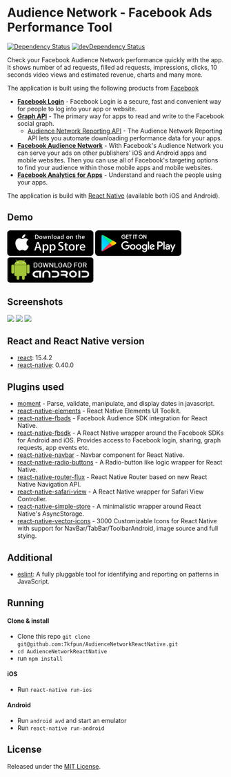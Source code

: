 # Audience Network - Facebook Ads Performance Tool

[![Dependency Status](https://david-dm.org/7kfpun/AudienceNetworkReactNative.svg)](https://david-dm.org/7kfpun/AudienceNetworkReactNative) [![devDependency Status](https://david-dm.org/7kfpun/AudienceNetworkReactNative/dev-status.svg)](https://david-dm.org/7kfpun/AudienceNetworkReactNative?type=dev)

Check your Facebook Audience Network performance quickly with the app. It shows number of ad requests, filled ad requests, impressions, clicks, 10 seconds video views and estimated revenue, charts and many more.

The application is built using the following products from [Facebook](https://developers.facebook.com/)

* [**Facebook Login**](https://developers.facebook.com/docs/facebook-login) - Facebook Login is a secure, fast and convenient way for people to log into your app or website.
* [**Graph API**](https://developers.facebook.com/docs/graph-api) - The primary way for apps to read and write to the Facebook social graph.
  * [Audience Network Reporting API](https://developers.facebook.com/docs/audience-network/reporting-api) - The Audience Network Reporting API lets you automate downloading performance data for your apps.
* [**Facebook Audience Network**](https://developers.facebook.com/docs/marketing-api/audience-network) - With Facebook's Audience Network you can serve your ads on other publishers' iOS and Android apps and mobile websites. Then you can use all of Facebook's targeting options to find your audience within those mobile apps and mobile websites.
* [**Facebook Analytics for Apps**](https://developers.facebook.com/docs/analytics) - Understand and reach the people using your apps.

The application is build with [React Native](https://github.com/facebook/react-native) (available both iOS and Android).

## Demo

[![App Store Button](assets/app-store.png "App Store Button")](https://itunes.apple.com/us/app/audience-network-facebook/id1196338295?ls=1&mt=8)
[![Play Store Button](assets/google-play.png "Google Play Button")](https://play.google.com/store/apps/details?id=com.kfpun.audiencenetwork)
[![Apk Download Button](assets/apk-download.png "Apk Download Button")](https://github.com/7kfpun/AudienceNetworkReactNative/releases/download/v1.0.0/app-release.apk)

## Screenshots

<img src="https://raw.github.com/7kfpun/AudienceNetworkReactNative/master/assets/screenshots/screenshotIos0.png" width="250">
<img src="https://raw.github.com/7kfpun/AudienceNetworkReactNative/master/assets/screenshots/screenshotIos1.png" width="250">
<img src="https://raw.github.com/7kfpun/AudienceNetworkReactNative/master/assets/screenshots/screenshotIos2.png" width="250">

## React and React Native version

* [react](https://github.com/facebook/react): 15.4.2
* [react-native](https://github.com/facebook/react-native): 0.40.0

## Plugins used

* [moment](https://github.com/moment/moment) - Parse, validate, manipulate, and display dates in javascript.
* [react-native-elements](https://github.com/react-native-community/react-native-elements) - React Native Elements UI Toolkit.
* [react-native-fbads](https://github.com/callstack-io/react-native-fbads) - Facebook Audience SDK integration for React Native.
* [react-native-fbsdk](https://github.com/facebook/react-native-fbsdk) - A React Native wrapper around the Facebook SDKs for Android and iOS. Provides access to Facebook login, sharing, graph requests, app events etc.
* [react-native-navbar](https://github.com/Kureev/react-native-navbar) - Navbar component for React Native.
* [react-native-radio-buttons](https://github.com/ArnaudRinquin/react-native-radio-buttons) - A Radio-button like logic wrapper for React Native.
* [react-native-router-flux](https://github.com/aksonov/react-native-router-flux) - React Native Router based on new React Native Navigation API.
* [react-native-safari-view](https://github.com/naoufal/react-native-safari-view) - A React Native wrapper for Safari View Controller.
* [react-native-simple-store](https://github.com/jasonmerino/react-native-simple-store) - A minimalistic wrapper around React Native's AsyncStorage.
* [react-native-vector-icons](https://github.com/oblador/react-native-vector-icons) - 3000 Customizable Icons for React Native with support for NavBar/TabBar/ToolbarAndroid, image source and full stying.

## Additional

* [eslint](https://github.com/eslint/eslint): A fully pluggable tool for identifying and reporting on patterns in JavaScript.

## Running

#### Clone & install

* Clone this repo `git clone git@github.com:7kfpun/AudienceNetworkReactNative.git`
* `cd AudienceNetworkReactNative`
* run `npm install`

#### iOS

* Run `react-native run-ios`

#### Android

* Run `android avd` and start an emulator
* Run `react-native run-android`

## License

Released under the [MIT License](http://opensource.org/licenses/MIT).
